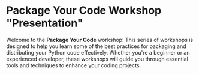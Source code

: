 # Package Your Code Workshop "Presentation"

Welcome to the **Package Your Code** workshop! This series of workshops is designed to help you learn some of the best practices for packaging and distributing your Python code effectively. Whether you're a beginner or an experienced developer, these workshops will guide you through essential tools and techniques to enhance your coding projects.
